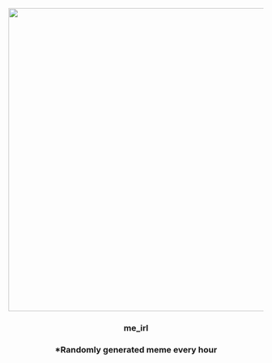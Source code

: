<p align="center">
        <img src="https://i.redd.it/jbi71qr3xef91.jpg" width="600" height="600">
        </p>
        <h3 align="center">me_irl</h3>
        <h3 align="center">*Randomly generated meme every hour</h3>
    